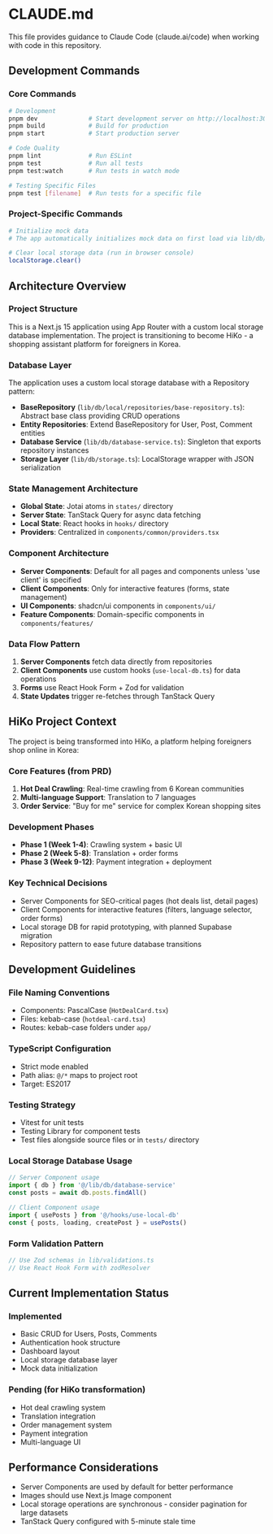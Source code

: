 # CLAUDE.md

This file provides guidance to Claude Code (claude.ai/code) when working with code in this repository.

## Development Commands

### Core Commands
```bash
# Development
pnpm dev              # Start development server on http://localhost:3000
pnpm build            # Build for production
pnpm start            # Start production server

# Code Quality
pnpm lint             # Run ESLint
pnpm test             # Run all tests
pnpm test:watch       # Run tests in watch mode

# Testing Specific Files
pnpm test [filename]  # Run tests for a specific file
```

### Project-Specific Commands
```bash
# Initialize mock data
# The app automatically initializes mock data on first load via lib/db/mock-data.ts

# Clear local storage data (run in browser console)
localStorage.clear()
```

## Architecture Overview

### Project Structure
This is a Next.js 15 application using App Router with a custom local storage database implementation. The project is transitioning to become HiKo - a shopping assistant platform for foreigners in Korea.

### Database Layer
The application uses a custom local storage database with a Repository pattern:
- **BaseRepository** (`lib/db/local/repositories/base-repository.ts`): Abstract base class providing CRUD operations
- **Entity Repositories**: Extend BaseRepository for User, Post, Comment entities
- **Database Service** (`lib/db/database-service.ts`): Singleton that exports repository instances
- **Storage Layer** (`lib/db/storage.ts`): LocalStorage wrapper with JSON serialization

### State Management Architecture
- **Global State**: Jotai atoms in `states/` directory
- **Server State**: TanStack Query for async data fetching
- **Local State**: React hooks in `hooks/` directory
- **Providers**: Centralized in `components/common/providers.tsx`

### Component Architecture
- **Server Components**: Default for all pages and components unless 'use client' is specified
- **Client Components**: Only for interactive features (forms, state management)
- **UI Components**: shadcn/ui components in `components/ui/`
- **Feature Components**: Domain-specific components in `components/features/`

### Data Flow Pattern
1. **Server Components** fetch data directly from repositories
2. **Client Components** use custom hooks (`use-local-db.ts`) for data operations
3. **Forms** use React Hook Form + Zod for validation
4. **State Updates** trigger re-fetches through TanStack Query

## HiKo Project Context

The project is being transformed into HiKo, a platform helping foreigners shop online in Korea:

### Core Features (from PRD)
1. **Hot Deal Crawling**: Real-time crawling from 6 Korean communities
2. **Multi-language Support**: Translation to 7 languages
3. **Order Service**: "Buy for me" service for complex Korean shopping sites

### Development Phases
- **Phase 1 (Week 1-4)**: Crawling system + basic UI
- **Phase 2 (Week 5-8)**: Translation + order forms
- **Phase 3 (Week 9-12)**: Payment integration + deployment

### Key Technical Decisions
- Server Components for SEO-critical pages (hot deals list, detail pages)
- Client Components for interactive features (filters, language selector, order forms)
- Local storage DB for rapid prototyping, with planned Supabase migration
- Repository pattern to ease future database transitions

## Development Guidelines

### File Naming Conventions
- Components: PascalCase (`HotDealCard.tsx`)
- Files: kebab-case (`hotdeal-card.tsx`)
- Routes: kebab-case folders under `app/`

### TypeScript Configuration
- Strict mode enabled
- Path alias: `@/*` maps to project root
- Target: ES2017

### Testing Strategy
- Vitest for unit tests
- Testing Library for component tests
- Test files alongside source files or in `tests/` directory

### Local Storage Database Usage
```typescript
// Server Component usage
import { db } from '@/lib/db/database-service'
const posts = await db.posts.findAll()

// Client Component usage
import { usePosts } from '@/hooks/use-local-db'
const { posts, loading, createPost } = usePosts()
```

### Form Validation Pattern
```typescript
// Use Zod schemas in lib/validations.ts
// Use React Hook Form with zodResolver
```

## Current Implementation Status

### Implemented
- Basic CRUD for Users, Posts, Comments
- Authentication hook structure
- Dashboard layout
- Local storage database layer
- Mock data initialization

### Pending (for HiKo transformation)
- Hot deal crawling system
- Translation integration
- Order management system
- Payment integration
- Multi-language UI

## Performance Considerations

- Server Components are used by default for better performance
- Images should use Next.js Image component
- Local storage operations are synchronous - consider pagination for large datasets
- TanStack Query configured with 5-minute stale time